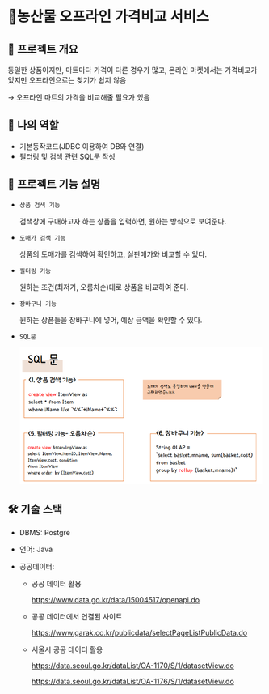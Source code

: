 # 🥦농산물 오프라인 가격비교 서비스

## 🤜 프로젝트 개요

동일한 상품이지만, 마트마다 가격이 다른 경우가 많고, 온라인 마켓에서는 가격비교가 있지만 오프라인으로는 찾기가 쉽지 않음

→ 오프라인 마트의 가격을 비교해줄 필요가 있음



## 👩 나의 역할

- 기본동작코드(JDBC 이용하여 DB와 연결)
- 필터링 및 검색 관련 SQL문 작성



## 🎈 프로젝트 기능 설명

- `상품 검색 기능`

  검색창에 구매하고자 하는 상품을 입력하면, 원하는 방식으로 보여준다.

- `도매가 검색 기능`

  상품의 도매가를 검색하여 확인하고, 실판매가와 비교할 수 있다.

- `필터링 기능`

  원하는 조건(최저가, 오름차순)대로 상품을 비교하여 준다.

- `장바구니 기능`

  원하는 상품들을 장바구니에 넣어, 예상 금액을 확인할 수 있다.

- `SQL문`

  ![농산물-SQL](농산물-SQL.PNG)



## 🛠 기술 스택

- DBMS: Postgre

- 언어: Java

- 공공데이터:

  - 공공 데이터 활용

    https://www.data.go.kr/data/15004517/openapi.do

  - 공공 데이터에서 연결된 사이트

    https://www.garak.co.kr/publicdata/selectPageListPublicData.do

  - 서울시 공공 데이터 활용

    https://data.seoul.go.kr/dataList/OA-1170/S/1/datasetView.do

    https://data.seoul.go.kr/dataList/OA-1176/S/1/datasetView.do


